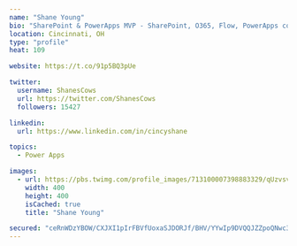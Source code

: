 ```yaml
---
name: "Shane Young"
bio: "SharePoint & PowerApps MVP - SharePoint, O365, Flow, PowerApps consulting? @PowerApps911 | Pure Snark? You found it."
location: Cincinnati, OH
type: "profile"
heat: 109

website: https://t.co/91p5BQ3pUe

twitter:
  username: ShanesCows
  url: https://twitter.com/ShanesCows
  followers: 15427

linkedin:
  url: https://www.linkedin.com/in/cincyshane

topics:
  - Power Apps

images:
  - url: https://pbs.twimg.com/profile_images/713100007398883329/qUzvsvQ3_400x400.jpg
    width: 400
    height: 400
    isCached: true
    title: "Shane Young"

secured: "ceRnWDzYBOW/CXJXI1pIrFBVfUoxaSJDORJf/BHV/YYwIp9DVQQJZZpoQNwc3k/1TDcEs/9i+9VBnOukwKdbdkh2fzxg/8shZElyaaIK925EthOXDrlFfm/vjQHudrjo+gep/Lr5KT90P25kWHFSxDAuQznhm6jH0sT18LPOIw1PSMQBiuE4QaKnfsxpHG6IePdr7HJd2eDs6jssTe4hc7wI4pTDzhcHkUuCGMp6Ul1ri7mkbAApzpbxR8o0B17aMiI8FihoQne8YcF3a1U7IkmjQYr16LO4KmpU++Xy7DtqSh9fJ1kbAXfBbPuOrTIxVZhWT83l/d3zrspqlsV5GTUkKvl4hnaronHmEzRNDPstMa4eoYQqBlK/iirWSM7b6r56GgLg3HtXFCKoGrV6NzxZFCgRF2wSp8QzxrhljRI=;CZqTlWWIPbqF7yXsB2RRWQ=="
---
```


